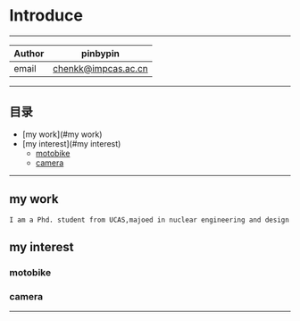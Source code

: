 # Introduce
___
|Author|pinbypin
|---|---
|email|chenkk@impcas.ac.cn
___
## 目录
* [my work](#my work)
* [my interest](#my interest)
	* [motobike](#motobike)
	* [camera](#camera)
___
## my work  
	I am a Phd. student from UCAS,majoed in nuclear engineering and design
## my interest  
### motobike  
### camera  



--------------------------------
[qzone]:https://user.qzone.qq.com/2430836981/infocenter "我的QQ空间"
